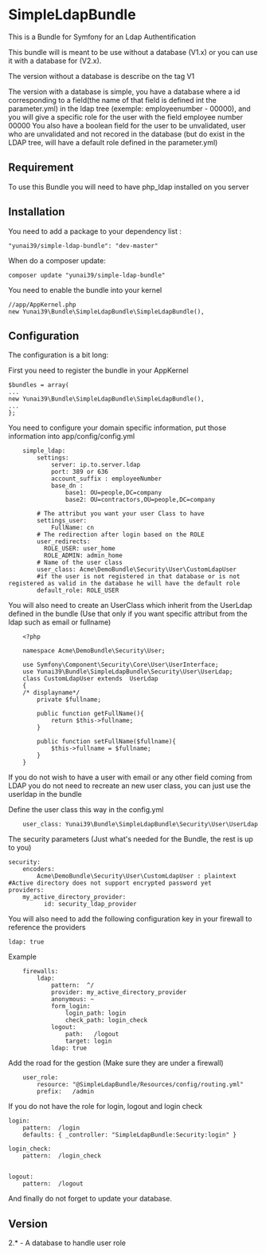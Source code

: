 SimpleLdapBundle
================

This is a Bundle for Symfony for an Ldap Authentification

This bundle will is meant to be use without a database (V1.x) or you can use it with a database for (V2.x).

The version without a database is describe on the tag V1

The version with a database is simple, you have a database where a id corresponding to a field(the name of that field is defined int the parameter.yml) in the ldap tree (exemple: employeenumber - 00000), and you will give a specific role for the user with the field employee number 00000
You also have a boolean field for the user to be unvalidated, user who are unvalidated and not recored in the database (but do exist in the LDAP tree, will have a default role defined in the parameter.yml)

Requirement
-----------

To use this Bundle you will need to have php_ldap installed on you server

Installation
------------

You need to add a package to your dependency list :

	"yunai39/simple-ldap-bundle": "dev-master"
	
When do a composer update:
	
	composer update "yunai39/simple-ldap-bundle"

You need to enable the bundle into your kernel

    //app/AppKernel.php
    new Yunai39\Bundle\SimpleLdapBundle\SimpleLdapBundle(),
    

Configuration
-------------

The configuration is a bit long:

First you need to register the bundle in your AppKernel
	
	
    $bundles = array(
	...
	new Yunai39\Bundle\SimpleLdapBundle\SimpleLdapBundle(),
	...
	};



You need to configure your domain specific information, put those information into app/config/config.yml

		simple_ldap:
		    settings:
		        server: ip.to.server.ldap
		        port: 389 or 636
		        account_suffix : employeeNumber 
		        base_dn :
		            base1: OU=people,DC=company
		            base2: OU=contractors,OU=people,DC=company

			# The attribut you want your user Class to have
		    settings_user:
		    	FullName: cn
			# The redirection after login based on the ROLE
		    user_redirects: 
		      ROLE_USER: user_home
		      ROLE_ADMIN: admin_home
			# Name of the user class
		    user_class: Acme\DemoBundle\Security\User\CustomLdapUser
			#if the user is not registered in that database or is not registered as valid in the database he will have the default role
		    default_role: ROLE_USER

You will also need to create an UserClass which inherit from the UserLdap defined in the bundle (Use that only if you want specific attribut from the ldap such as email or fullname)

		<?php
		
		namespace Acme\DemoBundle\Security\User;
		
		use Symfony\Component\Security\Core\User\UserInterface;
		use Yunai39\Bundle\SimpleLdapBundle\Security\User\UserLdap;
		class CustomLdapUser extends  UserLdap
		{
		/* displayname*/
		    private $fullname;
		
		    public function getFullName(){
		        return $this->fullname;
		    }
		
		    public function setFullName($fullname){
		        $this->fullname = $fullname; 
		    }
		}


If you do not wish to have a user with email or any other field coming from LDAP you do not need to recreate an new user class, you can just use the userldap in the bundle

Define the user class this way in the config.yml

    	user_class: Yunai39\Bundle\SimpleLdapBundle\Security\User\UserLdap



The security parameters (Just what's needed for the Bundle, the rest is up to you)

    security:
        encoders:
            Acme\DemoBundle\Security\User\CustomLdapUser : plaintext #Active directory does not support encrypted password yet
    providers:
        my_active_directory_provider:
              id: security_ldap_provider

You will also need to add the following configuration key in your firewall to reference the providers

    ldap: true
    
Example

        firewalls:
	        ldap:
	            pattern:  ^/
	            provider: my_active_directory_provider
	            anonymous: ~
	            form_login:
	                login_path: login
	                check_path: login_check
	            logout:
	                path:   /logout
	                target: login
	            ldap: true
                
Add the road for the gestion (Make sure they are under a firewall)

		user_role:
		    resource: "@SimpleLdapBundle/Resources/config/routing.yml"
		    prefix:   /admin

If you do not have the role for login, logout and login check


	login:
	    pattern:  /login
	    defaults: { _controller: "SimpleLdapBundle:Security:login" }
	
	login_check:
	    pattern:  /login_check
	
	
	logout:
	    pattern:  /logout

And finally do not forget to update your database.

Version
----------------------
	
2.*
	- A database to handle user role
